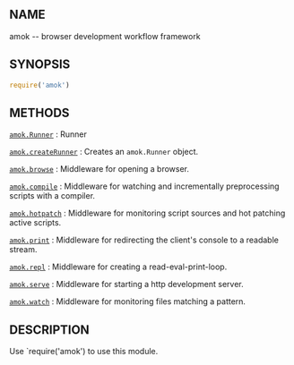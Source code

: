 ## NAME

amok -- browser development workflow framework

## SYNOPSIS

```js
require('amok')
```

## METHODS

[`amok.Runner`](amok.Runner.3.md)
:   Runner

[`amok.createRunner`](amok.createRunner.3.md)
:   Creates an `amok.Runner` object.

[`amok.browse`](amok.browse.3.md)
:   Middleware for opening a browser.

[`amok.compile`](amok.compile.3.md)
:   Middleware for watching and incrementally preprocessing scripts with a compiler.

[`amok.hotpatch`](hotpatch.3.md)
:   Middleware for monitoring script sources and hot patching active scripts.

[`amok.print`](amok.print.3.md)
:   Middleware for redirecting the client's console to a readable stream.

[`amok.repl`](amok.repl.3.md)
:   Middleware for creating a read-eval-print-loop.

[`amok.serve`](amok.serve.3.md)
:   Middleware for starting a http development server.

[`amok.watch`](amok.watch.3.md)
:   Middleware for monitoring files matching a pattern.

## DESCRIPTION

Use `require('amok') to use this module.
